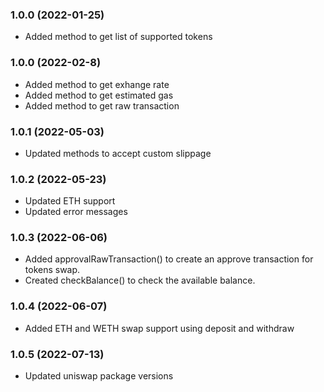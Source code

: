 ### 1.0.0 (2022-01-25)

- Added method to get list of supported tokens

### 1.0.0 (2022-02-8)

- Added method to get exhange rate
- Added method to get estimated gas
- Added method to get raw transaction

### 1.0.1 (2022-05-03)

- Updated methods to accept custom slippage

### 1.0.2 (2022-05-23)

- Updated ETH support
- Updated error messages

### 1.0.3 (2022-06-06)

- Added approvalRawTransaction() to create an approve transaction for tokens swap.
- Created checkBalance() to check the available balance.

### 1.0.4 (2022-06-07)

- Added ETH and WETH swap support using deposit and withdraw

### 1.0.5 (2022-07-13)

- Updated uniswap package versions
